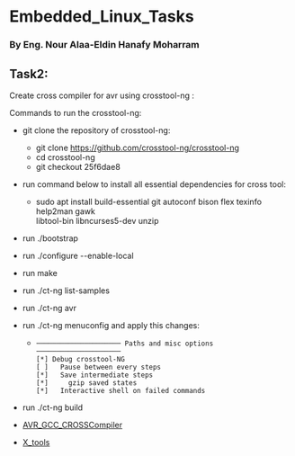 # Embedded_Linux_Tasks



### By Eng. Nour Alaa-Eldin Hanafy Moharram

## Task2: 

Create cross compiler for avr using crosstool-ng :

Commands to run the crosstool-ng:

* git clone the repository of crosstool-ng:
  * git clone https://github.com/crosstool-ng/crosstool-ng
  * cd crosstool-ng
  * git checkout 25f6dae8
* run command below to install all essential dependencies for cross tool: 
  * sudo apt install build-essential git autoconf bison flex texinfo help2man gawk \
    libtool-bin libncurses5-dev unzip
* run ./bootstrap
* run ./configure --enable-local
* run make
* run ./ct-ng list-samples
* run ./ct-ng avr
* run ./ct-ng menuconfig and apply this changes:
  * ```
    ───────────────────── Paths and misc options ─────────────────────
    [*] Debug crosstool-NG
    [ ]   Pause between every steps
    [*]   Save intermediate steps
    [*]     gzip saved states
    [*]   Interactive shell on failed commands
    ```

* run ./ct-ng build

* [AVR_GCC_CROSSCompiler](/home/nourmoharram/GIT_REPO/Embedded_Linux/README.assets/avr-gcc-cross-compiler.png)

* [X_tools](/home/nourmoharram/GIT_REPO/Embedded_Linux/README.assets/x-tools.png)
